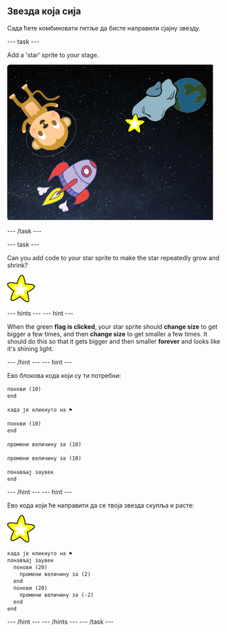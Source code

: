 ## Звезда која сија

Сада ћете комбиновати петље да бисте направили сјајну звезду.

\--- task \---

Add a 'star' sprite to your stage.

![Додавање лика звезде](images/space-star-sprite.png)

\--- /task \---

\--- task \---

Can you add code to your star sprite to make the star repeatedly grow and shrink?

![Тестирање светлуцаве звезде](images/sprite-star.png)

\--- hints \--- \--- hint \---

When the green **flag is clicked**, your star sprite should **change size** to get bigger a few times, and then **change size** to get smaller a few times. It should do this so that it gets bigger and then smaller **forever** and looks like it's shining light.

\--- /hint \--- \--- hint \---

Ево блокова кода који су ти потребни:

```blocks3
понови (10)
end

када је кликнуто на ⚑

понови (10)
end

промени величину за (10)

промени величину за (10)

понављај заувек
end
```

\--- /hint \--- \--- hint \---

Ево кода који ће направити да се твоја звезда скупља и расте:

![Лик звезде](images/sprite-star.png)

```blocks3
када је кликнуто на ⚑
понављај заувек 
  понови (20) 
    промени величину за (2)
  end
  понови (20) 
    промени величину за (-2)
  end
end

```

\--- /hint \--- \--- /hints \--- \--- /task \---